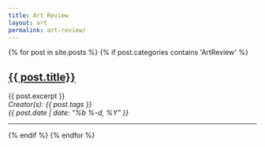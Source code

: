 ```yaml
---
title: Art Review
layout: art
permalink: art-review/
---
```


<div class="myposts">
{% for post in site.posts %}
    {% if post.categories contains 'ArtReview' %}
        <div class="mypost"><h2><a class="postTitle" href="{{ post.url }}" >{{ post.title}}</a></h2>
        {{ post.excerpt }}
        <div class="right postPost"><i><span class="postTag">Creator(s): {{ post.tags }}</span></i> <br>
        <i><span class="postDate">{{ post.date | date: "%b %-d, %Y" }}</span></i>
        </div>
            <hr class="pad">    
        </div>
    {% endif %}
{% endfor %}
</div>
